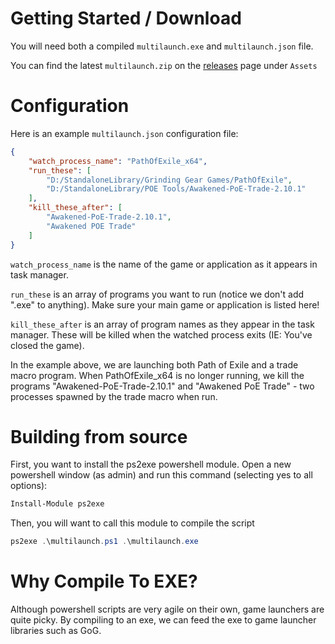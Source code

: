 # Getting Started / Download
You will need both a compiled `multilaunch.exe` and `multilaunch.json` file.

You can find the latest `multilaunch.zip` on the [releases](https://github.com/Frosthaven/multilauncher/releases) page under `Assets`

# Configuration
Here is an example `multilaunch.json` configuration file:

```json
{
	"watch_process_name": "PathOfExile_x64",
	"run_these": [
		"D:/StandaloneLibrary/Grinding Gear Games/PathOfExile",
		"D:/StandaloneLibrary/POE Tools/Awakened-PoE-Trade-2.10.1"
	],
	"kill_these_after": [
		"Awakened-PoE-Trade-2.10.1",
		"Awakened POE Trade"
	]
}
```

`watch_process_name` is the name of the game or application as it appears in task manager.

`run_these` is an array of programs you want to run (notice we don't add ".exe" to anything). Make sure your main game or application is listed here!

`kill_these_after` is an array of program names as they appear in the task manager. These will be killed when the watched process exits (IE: You've closed the game).

In the example above, we are launching both Path of Exile and a trade macro program. When PathOfExile_x64 is no longer running, we kill the programs "Awakened-PoE-Trade-2.10.1" and "Awakened PoE Trade" - two processes spawned by the trade macro when run.

# Building from source
First, you want to install the ps2exe powershell module. Open a new powershell window (as admin) and run this command (selecting yes to all options):

```ps1
Install-Module ps2exe
```

Then, you will want to call this module to compile the script

```ps1
ps2exe .\multilaunch.ps1 .\multilaunch.exe
```

# Why Compile To EXE?
Although powershell scripts are very agile on their own, game launchers are quite picky. By compiling to an exe, we can feed the exe to game launcher libraries such as GoG.
